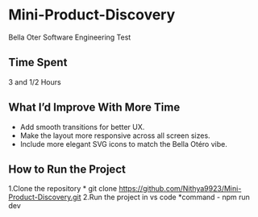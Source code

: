 # Mini-Product-Discovery
Bella Oter Software Engineering Test

## Time Spent 
   3 and 1/2 Hours
  
## What I’d Improve With More Time

  * Add smooth transitions for better UX.
  * Make the layout more responsive across all screen sizes.
  * Include more elegant SVG icons to match the Bella Otéro vibe.

## How to Run the Project

   1.Clone the repository
        * git clone https://github.com/Nithya9923/Mini-Product-Discovery.git
   2.Run the project in vs code
        *command - npm run dev
  
  
